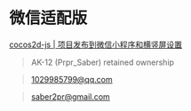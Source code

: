 # 微信适配版   
[cocos2d-js | 项目发布到微信小程序和横竖屏设置](https://blog.csdn.net/u011607490/article/details/81459928)   
   
> AK-12 (Prpr_Saber) retained ownership   

> 1029985799@qq.com   

> saber2pr@gmail.com
